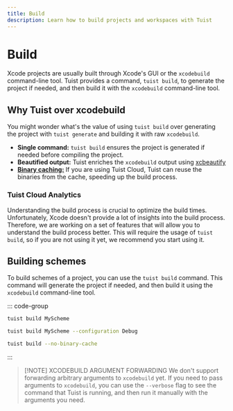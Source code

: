 ```yaml
---
title: Build
description: Learn how to build projects and workspaces with Tuist
---
```


# Build

Xcode projects are usually built through Xcode's GUI or the `xcodebuild` command-line tool. Tuist provides a command, `tuist build`, to generate the project if needed, and then build it with the `xcodebuild` command-line tool.

## Why Tuist over xcodebuild

You might wonder what's the value of using `tuist build` over generating the project with `tuist generate` and building it with raw `xcodebuild`. 

- **Single command:** `tuist build` ensures the project is generated if needed before compiling the project.
- **Beautified output:** Tuist enriches the `xcodebuild` output using [xcbeautify](https://github.com/cpisciotta/xcbeautify)
- [**Binary caching:**](/cloud/binary-caching) If you are using Tuist Cloud, Tuist can reuse the binaries from the cache, speeding up the build process.

### Tuist Cloud Analytics <Badge type="warning" text="coming" />

Understanding the build process is crucial to optimize the build times. Unfortunately, Xcode doesn't provide a lot of insights into the build process. Therefore, we are working on a set of features that will allow you to understand the build process better. This will require the usage of `tuist build`, so if you are not using it yet, we recommend you start using it.

## Building schemes

To build schemes of a project, you can use the `tuist build` command. This command will generate the project if needed, and then build it using the `xcodebuild` command-line tool.

::: code-group
```bash [Build a scheme]
tuist build MyScheme
```
```bash [Build a specific configuration]
tuist build MyScheme --configuration Debug
```
```bash [Build all schemes without binary cache]
tuist build --no-binary-cache
```
:::

> [!NOTE] XCODEBUILD ARGUMENT FORWARDING
> We don't support forwarding arbitrary arguments to `xcodebuild` yet. If you need to pass arguments to `xcodebuild`, you can use the `--verbose` flag to see the command that Tuist is running, and then run it manually with the arguments you need.

